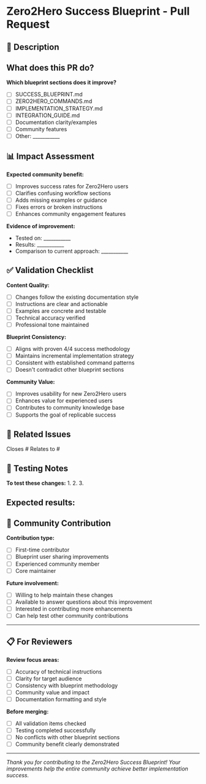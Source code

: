 # Zero2Hero Success Blueprint - Pull Request

## 🎯 Description
<!-- Clearly describe what this PR changes and why -->

**What does this PR do?**
- 

**Which blueprint sections does it improve?**
- [ ] SUCCESS_BLUEPRINT.md
- [ ] ZERO2HERO_COMMANDS.md  
- [ ] IMPLEMENTATION_STRATEGY.md
- [ ] INTEGRATION_GUIDE.md
- [ ] Documentation clarity/examples
- [ ] Community features
- [ ] Other: ___________

## 📊 Impact Assessment

**Expected community benefit:**
- [ ] Improves success rates for Zero2Hero users
- [ ] Clarifies confusing workflow sections
- [ ] Adds missing examples or guidance
- [ ] Fixes errors or broken instructions
- [ ] Enhances community engagement features

**Evidence of improvement:**
<!-- If you've tested these changes, share the results -->
- Tested on: ___________
- Results: ___________
- Comparison to current approach: ___________

## ✅ Validation Checklist

**Content Quality:**
- [ ] Changes follow the existing documentation style
- [ ] Instructions are clear and actionable
- [ ] Examples are concrete and testable
- [ ] Technical accuracy verified
- [ ] Professional tone maintained

**Blueprint Consistency:**
- [ ] Aligns with proven 4/4 success methodology
- [ ] Maintains incremental implementation strategy
- [ ] Consistent with established command patterns
- [ ] Doesn't contradict other blueprint sections

**Community Value:**
- [ ] Improves usability for new Zero2Hero users
- [ ] Enhances value for experienced users
- [ ] Contributes to community knowledge base
- [ ] Supports the goal of replicable success

## 🔗 Related Issues
<!-- Link any related issues this PR addresses -->
Closes #
Relates to #

## 📝 Testing Notes
<!-- How should reviewers test these changes? -->

**To test these changes:**
1. 
2. 
3. 

**Expected results:**
- 

## 🤝 Community Contribution

**Contribution type:**
- [ ] First-time contributor
- [ ] Blueprint user sharing improvements
- [ ] Experienced community member
- [ ] Core maintainer

**Future involvement:**
- [ ] Willing to help maintain these changes
- [ ] Available to answer questions about this improvement
- [ ] Interested in contributing more enhancements
- [ ] Can help test other community contributions

---

## 📋 For Reviewers

**Review focus areas:**
- [ ] Accuracy of technical instructions
- [ ] Clarity for target audience
- [ ] Consistency with blueprint methodology
- [ ] Community value and impact
- [ ] Documentation formatting and style

**Before merging:**
- [ ] All validation items checked
- [ ] Testing completed successfully
- [ ] No conflicts with other blueprint sections
- [ ] Community benefit clearly demonstrated

---

*Thank you for contributing to the Zero2Hero Success Blueprint! Your improvements help the entire community achieve better implementation success.*
